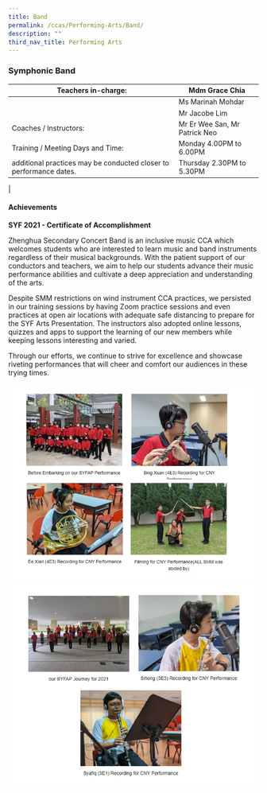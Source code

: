 ```yaml
---
title: Band
permalink: /ccas/Performing-Arts/Band/
description: ""
third_nav_title: Performing Arts
---
```

### Symphonic Band

| Teachers in-charge: | Mdm Grace Chia |
|---|---|
|  | Ms Marinah Mohdar |
|  | Mr Jacobe Lim |
| Coaches / Instructors: | Mr Er Wee San, Mr Patrick Neo |
| Training / Meeting Days and Time: | Monday 4.00PM to 6.00PM |
| additional practices may be conducted closer to performance dates. | Thursday 2.30PM to 5.30PM |
|

#### Achievements

**SYF 2021 - Certificate of Accomplishment**

Zhenghua Secondary Concert Band is an inclusive music CCA which welcomes students who are interested to learn music and band instruments regardless of their musical backgrounds. With the patient support of our conductors and teachers, we aim to help our students advance their music performance abilities and cultivate a deep appreciation and understanding of the arts.

Despite SMM restrictions on wind instrument CCA practices, we persisted in our training sessions by having Zoom practice sessions and even practices at open air locations with adequate safe distancing to prepare for the SYF Arts Presentation. The instructors also adopted online lessons, quizzes and apps to support the learning of our new members while keeping lessons interesting and varied.

Through our efforts, we continue to strive for excellence and showcase riveting performances that will cheer and comfort our audiences in these trying times.

![](/images/symphonic%20band%201.jpg)
![](/images/symphonic%20band%202.jpg)